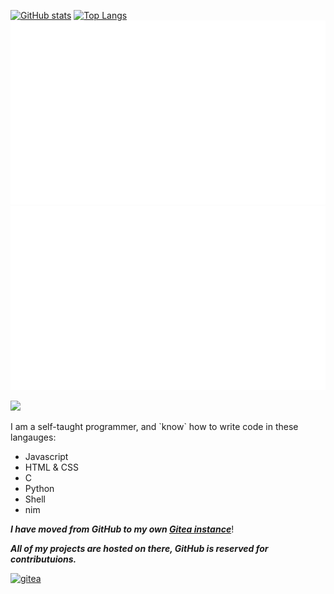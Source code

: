 [![GitHub stats](https://github-readme-stats.vercel.app/api?username=array-in-a-matrix&count_private=true&include_all_commits=true&show_icons=true&custom_title=GitHub%20stats&theme=default)](https://github.com/anuraghazra/github-readme-stats)
[![Top Langs](https://github-readme-stats.vercel.app/api/top-langs/?username=array-in-a-matrix&langs_count=3&count_private=true&include_all_commits=true&theme=default)](https://github.com/anuraghazra/github-readme-stats)
![](https://github.com/array-in-a-matrix/github-stats/blob/master/generated/overview.svg) ![](https://github.com/array-in-a-matrix/github-stats/blob/master/generated/languages.svg)

![](https://komarev.com/ghpvc/?username=array-in-a-matrix&color=grey)

I am a self-taught programmer, and \`know\` how to write code in these langauges:
- Javascript
- HTML & CSS
- C
- Python
- Shell
- nim

***I have moved from GitHub to my own [Gitea instance](https://git.arrayinamatrix.xyz)***!

***All of my projects are hosted on there, GitHub is reserved for contributuions.***

[<img src="https://user-images.githubusercontent.com/78233840/200217531-df7c9745-3081-43a2-8322-7a69e306dcd8.png" alt="gitea" width="200"/>](https://git.arrayinamatrix.xyz/array-in-a-matrix)

<!--
**array-in-a-matrix/array-in-a-matrix** is a ✨ _special_ ✨ repository because its `README.md` (this file) appears on your GitHub profile.

Here are some ideas to get you started:

- 🔭 I’m currently working on ...
- 🌱 I’m currently learning ...
- 👯 I’m looking to collaborate on ...
- 🤔 I’m looking for help with ...
- 💬 Ask me about ...
- 📫 How to reach me: ...
- 😄 Pronouns: ...
- ⚡ Fun fact: ...
-->

